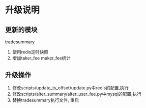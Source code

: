 # 升级说明

## 更新的模块
tradesummary
1. 使用redis定时快照
2. 增加taker_fee maker_fee统计

## 升级操作

1. 修改scripts/update_ts_offset/update.py中redis的配置,执行
2. 修改scripts/alter_summary/alter_user_fee.py中mysql的配置,执行
2. 替换tradesummary执行文件, 重启

